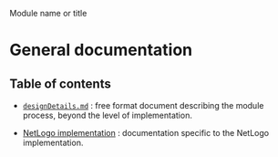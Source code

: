 Module name or title
# General documentation
## Table of contents

- [`designDetails.md`](designDetails.md) : free format document describing the module process, beyond the level of implementation.

- [NetLogo implementation](../netlogo_implementation/documentation/tableOfContents.md) : documentation specific to the NetLogo implementation.
